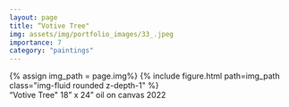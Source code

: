 ```yaml
---
layout: page
title: “Votive Tree"
img: assets/img/portfolio_images/33_.jpeg
importance: 7
category: "paintings"
---
```


<div class="row">
    <div class="col-sm mt-3 mt-md-0">
        {% assign img_path = page.img%}
        {% include figure.html path=img_path  class="img-fluid rounded z-depth-1" %}
    </div>
</div>
<div class="caption">
    “Votive Tree"
    18” x 24”
    oil on canvas
    2022
</div>
